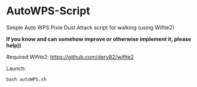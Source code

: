 # AutoWPS-Script
Simple Auto WPS Pixie Dust Attack script for walking (using Wifite2)

**If you know and can somehow improve or otherwise implement it, please help))**

Required Wifite2: https://github.com/derv82/wifite2

Launch:
```
bash autoWPS.sh
```
